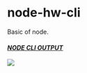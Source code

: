 # node-hw-cli
Basic of node.
#### [***NODE CLI OUTPUT***](https://monosnap.com/file/YYcx99rPmszi5IJNAlXmnHpYdp3fH1)
![](https://d3dehtdmp2rwcw.cloudfront.net/ms_517160/cbRCSI0HIbUviKJo65hxkpXaVYbC1i/node-clijpg.jpg?Expires=1662294600&Signature=oeTbIFtSB0kBe6GPt6PEY6nog8tt8q~B3DFFriN2Wj6-khjsXkKPo4qOZaedUEsnuWHoFVDFGdi7rUA7IspdwgEE7eVTFwjrSJ2huM-VfsjD-9wAeOsFq~rL9lZ4PbcOAQhlTeykoiKFaE8fc6WY3ESyQziakfAUpi1KowFl1ZOj-ZDR1Q6b9PHKcjM4bNTQ0oqQR4GVctpaKUv8K9-QzqHahtJ83nUhwmYa8tzTkc~vYd3ten9zCCs1-RzZW3gGUmaHZeYsCSpPnnfBF7IfG960kX7Q5UG1U2T~7N60KYOtPlkGjmbUaR5qEofszhEWRFboleYxyZkJwzza6RB0-A__&Key-Pair-Id=APKAJBCGYQYURKHBGCOA)
